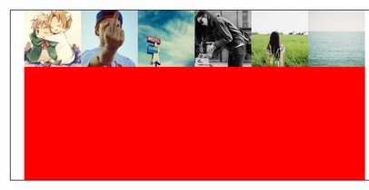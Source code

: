 <html lang="en">
<head>
    <meta charset="UTF-8">
    <title>Title</title>
    <style>
        *{
            margin: 0;
            padding: 0;
        }
        ul{
            width: 800px;
            height: 300px;
            margin: 100px;
            border: 1px solid #000;
            overflow:hidden;
        }
        ul li {
            list-style: none;
            width: 100px;
            height: 300px;
            background-color: red;
            float: left;
            /*border: 1px solid #000;*/
            /*box-sizing: border-box;*/
            border-image: 0px;
            transition-property: width;
            transition-duration: 0.5s;
        }
        image{
            width: 300px;
            height:300px;
        }
        ul:hover  li{
            width: 100px;
        }
        ul  li:hover{
            width: 300px;
        }
    </style>
</head>
<body>
<ul>
    <li><img src="images/1.jpg" alt=""></li>
    <li><img src="images/2.jpg" alt=""></li>
    <li><img src="images/3.jpg" alt=""></li>
    <li><img src="images/4.jpg" alt=""></li>
    <li><img src="images/5.jpg" alt=""></li>
    <li><img src="images/6.jpg" alt=""></li>
</ul>
</body>
</html>
